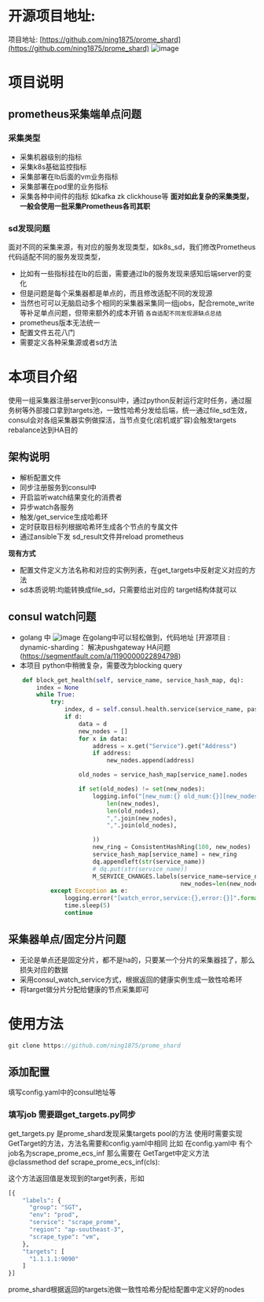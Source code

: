 # 开源项目地址: 
项目地址: [https://github.com/ning1875/prome_shard](https://github.com/ning1875/prome_shard)
![image](https://github.com/ning1875/prome_shard/blob/main/images/prome_shard_mon.png)
# 项目说明
## prometheus采集端单点问题
### 采集类型
- 采集机器级别的指标
- 采集k8s基础监控指标
- 采集部署在lb后面的vm业务指标
- 采集部署在pod里的业务指标
- 采集各种中间件的指标 如kafka zk clickhouse等
**面对如此复杂的采集类型，一般会使用一批采集Prometheus各司其职**
### sd发现问题
面对不同的采集来源，有对应的服务发现类型，如k8s_sd，我们修改Prometheus代码适配不同的服务发现类型，
- 比如有一些指标挂在lb的后面，需要通过lb的服务发现来感知后端server的变化
- 但是问题是每个采集器都是单点的，而且修改适配不同的发现源
- 当然也可可以无脑启动多个相同的采集器采集同一组jobs，配合remote_write等补足单点问题，但带来额外的成本开销
`各自适配不同发现源缺点总结`
- prometheus版本无法统一
- 配置文件五花八门
- 需要定义各种采集源或者sd方法

# 本项目介绍
使用一组采集器注册server到consul中，通过python反射运行定时任务，通过服务树等外部接口拿到targets池，一致性哈希分发给后端，统一通过file_sd生效，consul会对各组采集器实例做探活，当节点变化(宕机或扩容)会触发targets rebalance达到HA目的

## 架构说明
- 解析配置文件
- 同步注册服务到consul中
- 开启监听watch结果变化的消费者
- 异步watch各服务
- 触发/get_service生成哈希环
- 定时获取目标列根据哈希环生成各个节点的专属文件
- 通过ansible下发 sd_result文件并reload prometheus

**现有方式**
- 配置文件定义方法名称和对应的实例列表，在get_targets中反射定义对应的方法
- sd本质说明:均能转换成file_sd，只需要给出对应的 target结构体就可以




## consul watch问题
- golang 中
![image](https://github.com/ning1875/prome_shard/blob/main/images/golang_consul_watch.png)
在golang中可以轻松做到，代码地址 [开源项目 : dynamic-sharding： 解决pushgateway HA问题(https://segmentfault.com/a/1190000022894798) 
- 本项目 python中稍微复杂，需要改为blocking query
```python
    def block_get_health(self, service_name, service_hash_map, dq):
        index = None
        while True:
            try:
                index, d = self.consul.health.service(service_name, passing=True, index=index)
                if d:
                    data = d
                    new_nodes = []
                    for x in data:
                        address = x.get("Service").get("Address")
                        if address:
                            new_nodes.append(address)

                    old_nodes = service_hash_map[service_name].nodes

                    if set(old_nodes) != set(new_nodes):
                        logging.info("[new_num:{} old_num:{}][new_nodes:{} old_nodes:{}]".format(
                            len(new_nodes),
                            len(old_nodes),
                            ",".join(new_nodes),
                            ",".join(old_nodes),

                        ))
                        new_ring = ConsistentHashRing(100, new_nodes)
                        service_hash_map[service_name] = new_ring
                        dq.appendleft(str(service_name))
                        # dq.put(str(service_name))
                        M_SERVICE_CHANGES.labels(service_name=service_name, old_nodes=len(old_nodes),
                                                 new_nodes=len(new_nodes)).set(len(new_nodes))
            except Exception as e:
                logging.error("[watch_error,service:{},error:{}]".format(service_name, e))
                time.sleep(5)
                continue

```



## 采集器单点/固定分片问题
- 无论是单点还是固定分片，都不是ha的，只要某一个分片的采集器挂了，那么损失对应的数据
- 采用consul_watch_service方式，根据返回的健康实例生成一致性哈希环
- 将target做分片分配给健康的节点采集即可

# 使用方法
```c
git clone https://github.com/ning1875/prome_shard
```

## 添加配置
填写config.yaml中的consul地址等
### 填写job 需要跟get_targets.py同步
get_targets.py 是prome_shard发现采集targets pool的方法
使用时需要实现 GetTarget的方法，方法名需要和config.yaml中相同
比如 在config.yaml中 有个job名为scrape_prome_ecs_inf
那么需要在 GetTarget中定义方法
    @classmethod
    def scrape_prome_ecs_inf(cls):
    
这个方法返回值是发现到的target列表，形如
```python
[{
    "labels": {
      "group": "SGT",
      "env": "prod",
      "service": "scrape_prome",
      "region": "ap-southeast-3",
      "scrape_type": "vm",
    },
    "targets": [
      "1.1.1.1:9090"
    ]
}]
 ```
prome_shard根据返回的targets池做一致性哈希分配给配置中定义好的nodes

